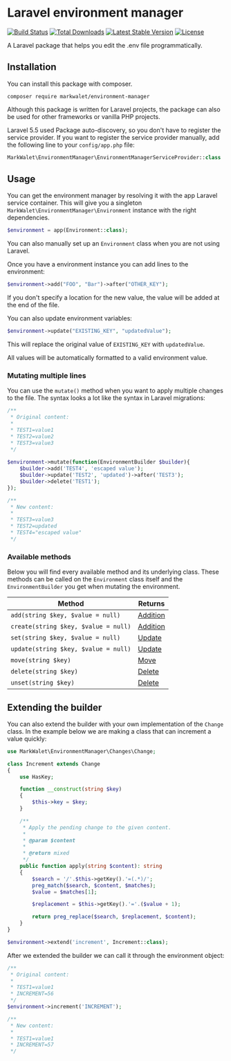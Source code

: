 # Laravel environment manager

[![Build Status](https://travis-ci.org/markwalet/environment-manager.svg?branch=master)](https://travis-ci.org/markwalet/environment-manager)
[![Total Downloads](https://poser.pugx.org/markwalet/environment-manager/downloads)](https://packagist.org/packages/markwalet/environment-manager)
[![Latest Stable Version](https://poser.pugx.org/markwalet/environment-manager/v/stable)](https://packagist.org/packages/markwalet/environment-manager)
[![License](https://poser.pugx.org/markwalet/environment-manager/license)](https://packagist.org/packages/markwalet/environment-manager)

A Laravel package that helps you edit the .env file programmatically.


## Installation
You can install this package with composer.

```shell
composer require markwalet/environment-manager
```

Although this package is written for Laravel projects, the package can also be used for other frameworks or vanilla PHP projects.

Laravel 5.5 used Package auto-discovery, so you don't have to register the service provider. If you want to register the service provider manually, add the following line to your `config/app.php` file:

```php
MarkWalet\EnvironmentManager\EnvironmentManagerServiceProvider::class
```

## Usage
You can get the environment manager by resolving it with the app Laravel service container. This will give you a singleton `MarkWalet\EnvironmentManager\Environment` instance with the right dependencies.
```php
$environment = app(Environment::class);
```

You can also manually set up an `Environment` class when you are not using Laravel.

Once you have a environment instance you can add lines to the environment:

```php
$environment->add("FOO", "Bar")->after("OTHER_KEY");
```

If you don't specify a location for the new value, the value will be added at the end of the file.

You can also update environment variables:

```php
$environment->update("EXISTING_KEY", "updatedValue");
```

This will replace the original value of `EXISTING_KEY` with `updatedValue`.

All values will be automatically formatted to a valid environment value.

### Mutating multiple lines
You can use the `mutate()` method when you want to apply multiple changes to the file. The syntax looks a lot like the syntax in Laravel migrations:

```php
/**
 * Original content: 
 *
 * TEST1=value1
 * TEST2=value2
 * TEST3=value3
 */
 
$environment->mutate(function(EnvironmentBuilder $builder){
	$builder->add('TEST4', 'escaped value');
	$builder->update('TEST2', 'updated')->after('TEST3');
	$builder->delete('TEST1');
});

/**
 * New content: 
 *
 * TEST3=value3
 * TEST2=updated
 * TEST4="escaped value"
 */
```

### Available methods
Below you will find every available method and its underlying class. These methods can be called on the `Environment` class itself and the `EnvironmentBuilder` you get when mutating the environment.

Method  |  Returns
------------- | -------------
`add(string $key, $value = null)` | [Addition](src/Changes/Addition.php)
`create(string $key, $value = null)` | [Addition](src/Changes/Addition.php)
`set(string $key, $value = null)` | [Update](src/Changes/Update.php)
`update(string $key, $value = null)` | [Update](src/Changes/Update.php)
`move(string $key)` | [Move](src/Changes/Move.php)
`delete(string $key)` | [Delete](src/Changes/Delete.php)
`unset(string $key)` | [Delete](src/Changes/Delete.php)

## Extending the builder
You can also extend the builder with your own implementation of the `Change` class. In the example below we are making a class that can increment a value quickly:

```php
use MarkWalet\EnvironmentManager\Changes\Change;

class Increment extends Change
{
    use HasKey;

    function __construct(string $key)
    {
        $this->key = $key;
    }

    /**
     * Apply the pending change to the given content.
     *
     * @param $content
     *
     * @return mixed
     */
    public function apply(string $content): string
    {
        $search = '/'.$this->getKey().'=(.*)/';
        preg_match($search, $content, $matches);
        $value = $matches[1];

        $replacement = $this->getKey().'='.($value + 1);

        return preg_replace($search, $replacement, $content);
    }
}

$environment->extend('increment', Increment::class);
```

After we extended the builder we can call it through the environment object:

```php
/**
 * Original content: 
 *
 * TEST1=value1
 * INCREMENT=56
 */
$environment->increment('INCREMENT');

/**
 * New content: 
 *
 * TEST1=value1
 * INCREMENT=57
 */
```